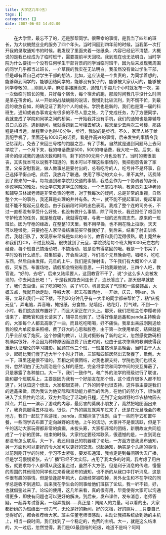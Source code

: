 ```yaml
---
title: 大学这几年(伍)
tags: []
categories: []
date: 2007-06-02 14:02:00 
---
```



&emsp;&emsp;在大学里，最忘不了的，还是那帮同学。很荣幸的事情，是我当了四年的班长，为大伙兢兢业业的服务了四个年头。当时间回到四年前的时候，当我第一次打开我的录取通知书的时候，我发现了里面夹着一张纸条，内容已经记不清楚，大概说的是我已经成为了临时班干，需要提前半天回校。我到现在也无法明白，当时学院为什么要找一个没有任何学生干部背景的同学当临时班干，因为后来发现我周围的同学几乎都当过班长，一介草民的我实在无法明白。我虽然没有做过学生干部，但是却有着自己对学生干部的想法，比如，这应该是一个负责的，为同学着想的，能够帮到同学的，能够团结同学的，能够没有架子的，能够被大家认可的，能够被同学尊敬的......刚刚入学，麻烦事接踵而来，通知几乎每几个小时就发布一次，第一次做临时班长的我，只好每个宿舍，每个宿舍的跑，那段时间我几乎没什么时间是呆在宿舍的。从一开始的战战兢兢的说话，慢慢到比较流利，到不慌不忙，到最后的收放自如，的确见证了我的个人的成长。学院也是新的，我们也是第一届的科班生，通知或者办事肯定有很多的不尽人意之处，为了完成任务，为了方便同学，我就变成了学院和同学之间的桥梁，一开始我并没有手机，我们的通知也是靠辅导员口头叙述，遇到疑问，我就得跑到三号楼去解决，每天至少去两次三号楼，那路程是相当远，单程至少也得40分钟，步行，我说的是步行。不久，家里人终于给我配手机了，里面还有1000元的话费，看是件高兴的事情，后来发生的事情令我记忆深刻。免去了来回三号楼的跑腿之苦，有了手机，自然就是遇到问题马上去问学院了，一个月下来，我的电话费是500，500的电话费，我大吃一惊。后来，我拼命的缩减我的通话次数和时间，剩下的500元两个月也没有了。当时的我很沮丧，其实我本可以说我不知道的，我本可以不理这些事情的，我把抱怨告诉了家里，父亲安慰我说，做人做事总是要付出的，总有吃亏的人，吃亏并不是坏事，自己选择平衡点吧。此后，我放弃了联通，使用了移动的大众卡，果不其然，话费降到了原来的一半。每每遇到和学院打交道的事情，我总会作为一个协调者的身份，体谅学院的难处，也让学院知道学生的难处，一个巴掌拍不响，教务员刘卫华老师和辅导员林斌老师是非常负责的老师，对于我每次的疑问，总是非常的重视，自然整个大一的事务，我还算是处理的井井有条。大一，就不能不提起军训，提起军训就不能不提起元旦晚会。由于我前段时间的出色表现，我成了整个连的司务长，不过一直都没有享受什么好处，也没有做什么事情，除了司务长，我还担任了艰巨的守护枪支的任务，就是枪在哪，我就得在哪，与我一起的还有周志杰，原来的一班班长。因为守枪的缘故，在整整10天里，我不用早操，也不用在晚上拉歌。天天可以睡懒觉，只要抢在人家早操结束前买早餐就好了。到后来，结束了射击训练后，我就归队了，发现原来早操是如此的辛苦。教官和我们混得很熟，晚上竟然来和我们打CS，不过比较菜。很快就到了元旦，学院说给每个班大概1000元左右的经费，每个班自己搞活动吧，不搞活动，钱是没有得拿回的哦。我是一个书呆子，平时没有什么娱乐，召集班委，开会后决定，咋们搞个元旦晚会吧，唱唱K，吃吃东西，然后自由发挥。元旦的上午，我们是实弹射击，下午我们有大概10个人请假，买东西，布置场地，请假那会特别有意思，一开始我跟他说，三四个人吧，教官说，“好的，去吧”，后来又陆续要人，这回教官不干了，说“少这么多人会被发现的，你去问连长吧！”，于是我就跑去问连长了，连长答应了。那天很早就放了，我们去百佳，买了吃的喝的，买了VCD，帆哥去买了气球和一些装饰品，大概五点，我就开始走动，呼喊大家一起去布置场地，一开始，庆云，啊ken，浩哥，立马和我们一起下楼，不到20分钟几乎有一大半的同学都来帮忙了，粘“庆祝元旦”，弄电脑，弄音箱，摊报纸，分食物，贴墙纸，贴花灯，打气球。不到一个小时，我们这边就布置好了，而且大家正在兴头上。那天，我们把班主任李樱老师请来了，把教官和连长请来了，辅导员也到了。记得好像是远鑫和panda主持晚会的，大家每个人都去高歌了一曲，而且吃吃喝喝，好不痛快。我拿出亲戚刚刚送给我的胶片单反拿来照相，费了好大的心思和胶卷，由于第一次使用单反，结果就是几乎全部成了炮灰。这个惨痛的教训，让我对摄影有了新的定义，忽然感觉数码相机确实很好，不会因为种种原因而浪费了历史时刻，也由于这次惨痛的教训使得我重新认证理论的学习摄影。回顾其他三个班，一班虽然也是高晚会，当时由于人太少，起码比我们慢了近大半个小时才开始，三班和四班居然出去聚餐了，晕倒。大一下，班里还是很不错的，互相之间很团结，对我也很支持，学院也我们也很支持，忽然明白了无为而治是什么样的感觉，完全将学院和同学中间的交互屏蔽了，只是暴露了各种接口。大一下，我们一鼓作气，和广外的法学的班级进行了联谊，能和那个班联系上，主要是因为我有一个好朋友在那个班，这个或许很多人都不知道了。对联谊这个想法，大家都很支持，广外的同学也很支持，这件事主要是我们的远鑫来做，因为我认为他交际和活动能力相当的优秀，在他们的努力下，很快就进入了实质性的洽谈，双方共同定了活动的日程，还到了定向越野的华农植物园去踩点，并且一一演示了游戏的内容，最厉害的莫属小朋友了，竟然把地图画出来了，我真佩服得五体投地。很快，广外的朋友就乘车过来了，还是在元旦晚会的老地方，我们一起玩了些游戏，panda，庆耀排演了话剧，由于一些同学去布置午餐，一些同学去布置了定向越野的场地。上午的活动，大家并不是很活跃，但是下午的活动大家玩得都非常的疯癫，未拔头筹，大家都非常的团结，新朋故友共同组成了一个新的团体。结束的时候，大家约定要经常联系，很遗憾的是，一直到现在都没有怎么联系。大一下，我还用自己的机器建了论坛，一方面方便我发布通知，另一方面也可以更好的令大家可以更好的交流。说起通知，确实是个头痛的事情，以前刚刚开学的时候，学习不太紧张，要发布通知，我肯定是到每间宿舍去广播，但是学习慢慢紧张，去“广播”已经不太实际，占用了我太多的时间，我考虑了用白板，就要求每个人都得从我这里走过，虽然不大方便，但是利于消息的传递，慢慢的周围的其他班的同学也过来看我发布的通知，也不断的从我口中打听消息，这是件很有趣的事情。但是恰逢那年风大，白板经常被吹掉，另外女生和不在学校的同学总是收不到通知，后来我在学生会的同事给他们班搭了论坛，我一听不错，好，也就借鉴过来了。论坛的使用，这几年来看，真的很有用，毕竟使得大家可以沟通得更多，即使有问题也可以更好的解决。到后来，发布课件，发布消息，老师答疑，一起弄考试答案，一起弄提纲......真正是：网聚人的力量。可以看的出，大家都纷纷的为班级出一份力气，无论是好的新闻，好的文档，好的照片......只要自己觉得好的，都会推荐给大家。班主任董老师很感动，主动让我把系统放到她的主机上，相当一段时间，我们找到了一个稳定的，免费的主机。大一，就是这么结束的，大一过后，忽然觉得，我们是03最团结的班级，难道不是吗？呵呵